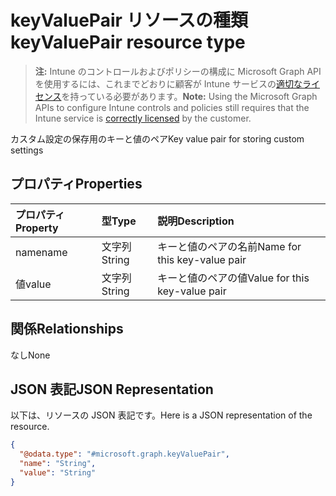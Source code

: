 # <a name="keyvaluepair-resource-type"></a><span data-ttu-id="f80e8-101">keyValuePair リソースの種類</span><span class="sxs-lookup"><span data-stu-id="f80e8-101">keyValuePair resource type</span></span>

> <span data-ttu-id="f80e8-102">**注:** Intune のコントロールおよびポリシーの構成に Microsoft Graph API を使用するには、これまでどおりに顧客が Intune サービスの[適切なライセンス](https://go.microsoft.com/fwlink/?linkid=839381)を持っている必要があります。</span><span class="sxs-lookup"><span data-stu-id="f80e8-102">**Note:** Using the Microsoft Graph APIs to configure Intune controls and policies still requires that the Intune service is [correctly licensed](https://go.microsoft.com/fwlink/?linkid=839381) by the customer.</span></span>

<span data-ttu-id="f80e8-103">カスタム設定の保存用のキーと値のペア</span><span class="sxs-lookup"><span data-stu-id="f80e8-103">Key value pair for storing custom settings</span></span>
## <a name="properties"></a><span data-ttu-id="f80e8-104">プロパティ</span><span class="sxs-lookup"><span data-stu-id="f80e8-104">Properties</span></span>
|<span data-ttu-id="f80e8-105">プロパティ</span><span class="sxs-lookup"><span data-stu-id="f80e8-105">Property</span></span>|<span data-ttu-id="f80e8-106">型</span><span class="sxs-lookup"><span data-stu-id="f80e8-106">Type</span></span>|<span data-ttu-id="f80e8-107">説明</span><span class="sxs-lookup"><span data-stu-id="f80e8-107">Description</span></span>|
|:---|:---|:---|
|<span data-ttu-id="f80e8-108">name</span><span class="sxs-lookup"><span data-stu-id="f80e8-108">name</span></span>|<span data-ttu-id="f80e8-109">文字列</span><span class="sxs-lookup"><span data-stu-id="f80e8-109">String</span></span>|<span data-ttu-id="f80e8-110">キーと値のペアの名前</span><span class="sxs-lookup"><span data-stu-id="f80e8-110">Name for this key-value pair</span></span>|
|<span data-ttu-id="f80e8-111">値</span><span class="sxs-lookup"><span data-stu-id="f80e8-111">value</span></span>|<span data-ttu-id="f80e8-112">文字列</span><span class="sxs-lookup"><span data-stu-id="f80e8-112">String</span></span>|<span data-ttu-id="f80e8-113">キーと値のペアの値</span><span class="sxs-lookup"><span data-stu-id="f80e8-113">Value for this key-value pair</span></span>|

## <a name="relationships"></a><span data-ttu-id="f80e8-114">関係</span><span class="sxs-lookup"><span data-stu-id="f80e8-114">Relationships</span></span>
<span data-ttu-id="f80e8-115">なし</span><span class="sxs-lookup"><span data-stu-id="f80e8-115">None</span></span>
## <a name="json-representation"></a><span data-ttu-id="f80e8-116">JSON 表記</span><span class="sxs-lookup"><span data-stu-id="f80e8-116">JSON Representation</span></span>
<span data-ttu-id="f80e8-117">以下は、リソースの JSON 表記です。</span><span class="sxs-lookup"><span data-stu-id="f80e8-117">Here is a JSON representation of the resource.</span></span>
<!-- {
  "blockType": "resource",
  "@odata.type": "microsoft.graph.keyValuePair"
}
-->
``` json
{
  "@odata.type": "#microsoft.graph.keyValuePair",
  "name": "String",
  "value": "String"
}
```



